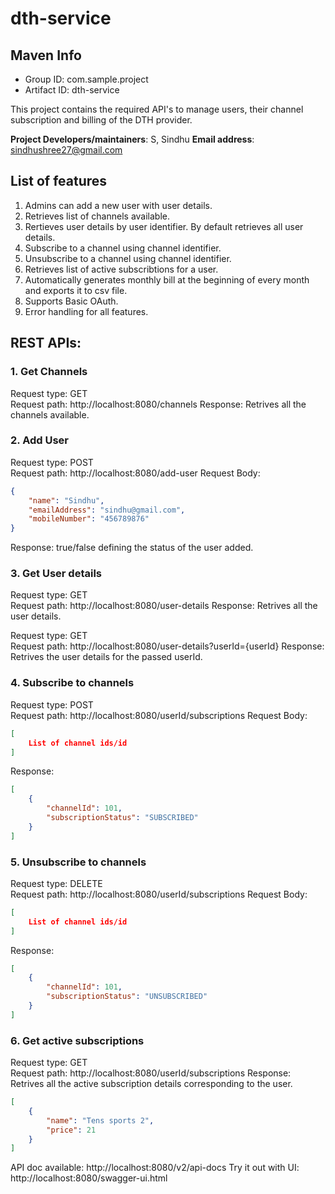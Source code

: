 # dth-service

## Maven Info ##
* Group ID: com.sample.project
* Artifact ID: dth-service

This project contains the required API's to manage users, their channel subscription and billing of the DTH provider. 

**Project Developers/maintainers**: S, Sindhu
**Email address**: sindhushree27@gmail.com


## List of features ##
1. Admins can add a new user with user details.
2. Retrieves list of channels available.
3. Rertieves user details by user identifier. By default retrieves all user details.
4. Subscribe to a channel using channel identifier.
5. Unsubscribe to a channel using channel identifier.
6. Retrieves list of active subscribtions for a user.
7. Automatically generates monthly bill at the beginning of every month and exports it to csv file.
8. Supports Basic OAuth.
9. Error handling for all features.

## REST APIs: ##

### 1. Get Channels ###
Request type: GET\
Request path: http://localhost:8080/channels
Response: Retrives all the channels available.


### 2. Add User ###
Request type: POST\
Request path: http://localhost:8080/add-user
Request Body:
```json
{
    "name": "Sindhu",
    "emailAddress": "sindhu@gmail.com",
    "mobileNumber": "456789876"
}
```
Response: true/false defining the status of the user added.


### 3. Get User details ###
Request type: GET\
Request path: http://localhost:8080/user-details
Response: Retrives all the user details.

Request type: GET\
Request path: http://localhost:8080/user-details?userId={userId}
Response: Retrives the user details for the passed userId.

### 4. Subscribe to channels ###
Request type: POST\
Request path: http://localhost:8080/userId/subscriptions
Request Body:
```json
[
    List of channel ids/id
]
```
Response: 
```json
[
    {
        "channelId": 101,
        "subscriptionStatus": "SUBSCRIBED"
    }
]
```

### 5. Unsubscribe to channels ###
Request type: DELETE\
Request path: http://localhost:8080/userId/subscriptions
Request Body:
```json
[
    List of channel ids/id
]
```
Response: 
```json
[
    {
        "channelId": 101,
        "subscriptionStatus": "UNSUBSCRIBED"
    }
]
```

### 6. Get active subscriptions ###
Request type: GET\
Request path: http://localhost:8080/userId/subscriptions
Response: Retrives all the active subscription details corresponding to the user.
```json
[
    {
        "name": "Tens sports 2",
        "price": 21
    }
]
```

API doc available: http://localhost:8080/v2/api-docs
Try it out with UI: http://localhost:8080/swagger-ui.html
